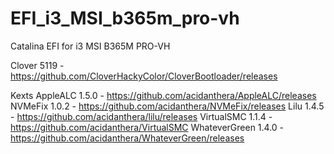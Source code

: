 # EFI_i3_MSI_b365m_pro-vh
Catalina EFI for i3 MSI B365M PRO-VH

Clover 5119 - https://github.com/CloverHackyColor/CloverBootloader/releases

Kexts
AppleALC 1.5.0 - https://github.com/acidanthera/AppleALC/releases
NVMeFix 1.0.2 - https://github.com/acidanthera/NVMeFix/releases
Lilu 1.4.5 - https://github.com/acidanthera/lilu/releases
VirtualSMC 1.1.4 - https://github.com/acidanthera/VirtualSMC
WhateverGreen 1.4.0 - https://github.com/acidanthera/WhateverGreen/releases